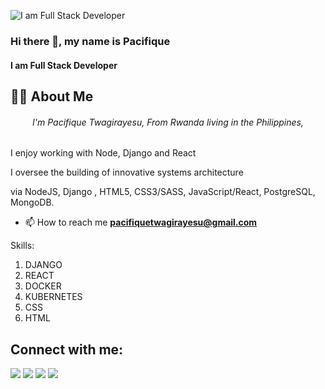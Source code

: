 ![I am Full Stack Developer](https://cdn-images.zety.com/pages/how_to_write_web_developer_resume.jpg)
### Hi there 👋, my name is Pacifique
#### I am Full Stack Developer

## 🙋‍♂️ About Me
<h6 align="center">I'm Pacifique Twagirayesu, From Rwanda living in the Philippines,</h6>
<p align="left">I enjoy working with Node, Django and React</p>
<p align="left">I oversee the building of innovative systems architecture</p>
<p align="left">via NodeJS, Django , HTML5, CSS3/SASS, JavaScript/React, PostgreSQL, MongoDB.</p>

- 📫 How to reach me **pacifiquetwagirayesu@gmail.com**


Skills:
<ol>
  <li>DJANGO</li>
  <li>REACT</li>
  <li>DOCKER</li>
  <li>KUBERNETES</li>
  <li>CSS</li>
  <li>HTML</li>
</ol>


## Connect with me:

<p align="left">
  
<a href = "https://www.linkedin.com/in/pacifique-twagirayesu-19823918b//"><img src="https://img.icons8.com/fluent/48/000000/linkedin.png"/></a>
<a href = "https://twitter.com/pacifique1k"><img src="https://img.icons8.com/fluent/48/000000/twitter.png"/></a>
<a href = "https://www.instagram.com/pacifique_tw/"><img src="https://img.icons8.com/fluent/48/000000/instagram-new.png"/></a>
<a href = "https://www.youtube.com/channel/UCZGUfw6qTrweWdAMXTSENwQ"><img src="https://img.icons8.com/color/48/000000/youtube-play.png"/></a>
